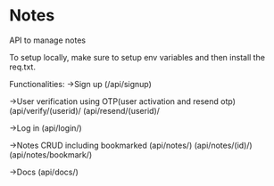 # Notes
API to manage notes 

To setup locally, make sure to setup env variables and then install the req.txt.

Functionalities:
->Sign up 
(/api/signup)

->User verification using OTP(user activation and resend otp)
(api/verify/(userid)/    (api/resend/(userid)/

->Log in
(api/login/)

->Notes CRUD including bookmarked 
(api/notes/)  (api/notes/(id)/)   (api/notes/bookmark/)

->Docs
(api/docs/)
